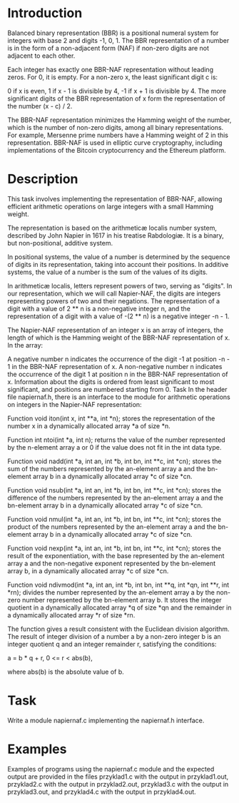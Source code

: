# Introduction
Balanced binary representation (BBR) is a positional numeral system for integers with base 2 and digits -1, 0, 1. The BBR representation of a number is in the form of a non-adjacent form (NAF) if non-zero digits are not adjacent to each other.

Each integer has exactly one BBR-NAF representation without leading zeros. For 0, it is empty. For a non-zero x, the least significant digit c is:

0 if x is even,
1 if x - 1 is divisible by 4,
-1 if x + 1 is divisible by 4.
The more significant digits of the BBR representation of x form the representation of the number (x - c) / 2.

The BBR-NAF representation minimizes the Hamming weight of the number, which is the number of non-zero digits, among all binary representations. For example, Mersenne prime numbers have a Hamming weight of 2 in this representation. BBR-NAF is used in elliptic curve cryptography, including implementations of the Bitcoin cryptocurrency and the Ethereum platform.

# Description
This task involves implementing the representation of BBR-NAF, allowing efficient arithmetic operations on large integers with a small Hamming weight.

The representation is based on the arithmeticæ localis number system, described by John Napier in 1617 in his treatise Rabdologiæ. It is a binary, but non-positional, additive system.

In positional systems, the value of a number is determined by the sequence of digits in its representation, taking into account their positions. In additive systems, the value of a number is the sum of the values of its digits.

In arithmeticæ localis, letters represent powers of two, serving as "digits". In our representation, which we will call Napier-NAF, the digits are integers representing powers of two and their negations. The representation of a digit with a value of 2 ** n is a non-negative integer n, and the representation of a digit with a value of -(2 ** n) is a negative integer -n - 1.

The Napier-NAF representation of an integer x is an array of integers, the length of which is the Hamming weight of the BBR-NAF representation of x. In the array:

A negative number n indicates the occurrence of the digit -1 at position -n - 1 in the BBR-NAF representation of x.
A non-negative number n indicates the occurrence of the digit 1 at position n in the BBR-NAF representation of x.
Information about the digits is ordered from least significant to most significant, and positions are numbered starting from 0.
Task
In the header file napiernaf.h, there is an interface to the module for arithmetic operations on integers in the Napier-NAF representation:

Function void iton(int x, int **a, int *n); stores the representation of the number x in a dynamically allocated array *a of size *n.

Function int ntoi(int *a, int n); returns the value of the number represented by the n-element array a or 0 if the value does not fit in the int data type.

Function void nadd(int *a, int an, int *b, int bn, int **c, int *cn); stores the sum of the numbers represented by the an-element array a and the bn-element array b in a dynamically allocated array *c of size *cn.

Function void nsub(int *a, int an, int *b, int bn, int **c, int *cn); stores the difference of the numbers represented by the an-element array a and the bn-element array b in a dynamically allocated array *c of size *cn.

Function void nmul(int *a, int an, int *b, int bn, int **c, int *cn); stores the product of the numbers represented by the an-element array a and the bn-element array b in a dynamically allocated array *c of size *cn.

Function void nexp(int *a, int an, int *b, int bn, int **c, int *cn); stores the result of the exponentiation, with the base represented by the an-element array a and the non-negative exponent represented by the bn-element array b, in a dynamically allocated array *c of size *cn.

Function void ndivmod(int *a, int an, int *b, int bn, int **q, int *qn, int **r, int *rn); divides the number represented by the an-element array a by the non-zero number represented by the bn-element array b. It stores the integer quotient in a dynamically allocated array *q of size *qn and the remainder in a dynamically allocated array *r of size *rn.

The function gives a result consistent with the Euclidean division algorithm. The result of integer division of a number a by a non-zero integer b is an integer quotient q and an integer remainder r, satisfying the conditions:

a = b * q + r,
0 <= r < abs(b),

where abs(b) is the absolute value of b.

# Task
Write a module napiernaf.c implementing the napiernaf.h interface.

# Examples
Examples of programs using the napiernaf.c module and the expected output are provided in the files przyklad1.c with the output in przyklad1.out, przyklad2.c with the output in przyklad2.out, przyklad3.c with the output in przyklad3.out, and przyklad4.c with the output in przyklad4.out.
